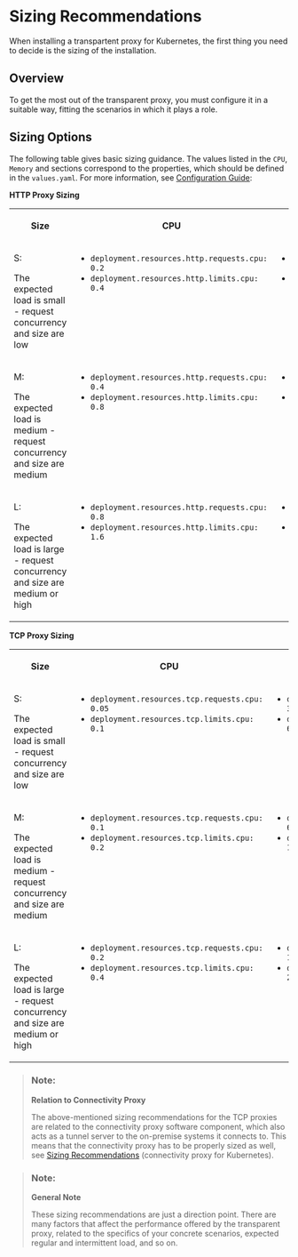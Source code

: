 <!-- loiodf31094259054c64a2c206166292d2fd -->

# Sizing Recommendations

When installing a transpartent proxy for Kubernetes, the first thing you need to decide is the sizing of the installation.



<a name="loiodf31094259054c64a2c206166292d2fd__section_ds4_4xm_t5b"/>

## Overview

To get the most out of the transparent proxy, you must configure it in a suitable way, fitting the scenarios in which it plays a role.



<a name="loiodf31094259054c64a2c206166292d2fd__section_gq3_pxm_t5b"/>

## Sizing Options

The following table gives basic sizing guidance. The values listed in the `CPU`, `Memory` and sections correspond to the properties, which should be defined in the `values.yaml`. For more information, see [Configuration Guide](configuration-guide-2a22cd7.md):

**HTTP Proxy Sizing**


<table>
<tr>
<th valign="top">

Size

</th>
<th valign="top">

CPU

</th>
<th valign="top">

Memory

</th>
</tr>
<tr>
<td valign="top">

S:

The expected load is small - request concurrency and size are low

</td>
<td valign="top">

-   `deployment.resources.http.requests.cpu: 0.2`
-   `deployment.resources.http.limits.cpu: 0.4`



</td>
<td valign="top">

-   `deployment.resources.http.requests.memory: 256 M`
-   `deployment.resources.http.limits.memory: 512 M`



</td>
</tr>
<tr>
<td valign="top">

M:

The expected load is medium - request concurrency and size are medium

</td>
<td valign="top">

-   `deployment.resources.http.requests.cpu: 0.4`
-   `deployment.resources.http.limits.cpu: 0.8`



</td>
<td valign="top">

-   `deployment.resources.http.requests.memory: 512 M`
-   `deployment.resources.http.limits.memory: 1024 M`



</td>
</tr>
<tr>
<td valign="top">

L:

The expected load is large - request concurrency and size are medium or high

</td>
<td valign="top">

-   `deployment.resources.http.requests.cpu: 0.8`
-   `deployment.resources.http.limits.cpu: 1.6`



</td>
<td valign="top">

-   `deployment.resources.http.requests.memory: 1024 M`
-   `deployment.resources.http.limits.memory: 2048 M`



</td>
</tr>
</table>

**TCP Proxy Sizing**


<table>
<tr>
<th valign="top">

Size

</th>
<th valign="top">

CPU

</th>
<th valign="top">

Memory

</th>
</tr>
<tr>
<td valign="top">

S:

The expected load is small - request concurrency and size are low

</td>
<td valign="top">

-   `deployment.resources.tcp.requests.cpu: 0.05`
-   `deployment.resources.tcp.limits.cpu: 0.1`



</td>
<td valign="top">

-   `deployment.resources.tcp.requests.memory: 32 M`
-   `deployment.resources.tcp.limits.memory: 64 M`



</td>
</tr>
<tr>
<td valign="top">

M:

The expected load is medium - request concurrency and size are medium

</td>
<td valign="top">

-   `deployment.resources.tcp.requests.cpu: 0.1`
-   `deployment.resources.tcp.limits.cpu: 0.2`



</td>
<td valign="top">

-   `deployment.resources.tcp.requests.memory: 64 M`
-   `deployment.resources.tcp.limits.memory: 128 M`



</td>
</tr>
<tr>
<td valign="top">

L:

The expected load is large - request concurrency and size are medium or high

</td>
<td valign="top">

-   `deployment.resources.tcp.requests.cpu: 0.2`
-   `deployment.resources.tcp.limits.cpu: 0.4`



</td>
<td valign="top">

-   `deployment.resources.tcp.requests.memory: 128 M`
-   `deployment.resources.tcp.limits.memory: 256 M`



</td>
</tr>
</table>

> ### Note:  
> **Relation to Connectivity Proxy**
> 
> The above-mentioned sizing recommendations for the TCP proxies are related to the connectivity proxy software component, which also acts as a tunnel server to the on-premise systems it connects to. This means that the connectivity proxy has to be properly sized as well, see [Sizing Recommendations](sizing-recommendations-204822a.md) \(connectivity proxy for Kubernetes\).

> ### Note:  
> **General Note**
> 
> These sizing recommendations are just a direction point. There are many factors that affect the performance offered by the transparent proxy, related to the specifics of your concrete scenarios, expected regular and intermittent load, and so on.

